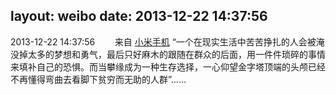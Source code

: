 layout: weibo
date: 2013-12-22 14:37:56
---
2013-12-22 14:37:56  &nbsp;&nbsp;&nbsp;&nbsp;&nbsp;&nbsp; 来自 <a href="http://app.weibo.com/t/feed/22zMnn" rel="nofollow">小米手机</a>
“一个在现实生活中苦苦挣扎的人会被淹没掉太多的梦想和勇气，最后只好麻木的跟随在群众的后面，用一件件琐碎的事情来填补自己的恐惧。而当攀缘成为一种生存选择，一心仰望金字塔顶端的头颅已经不再懂得弯曲去看脚下贫穷而无助的人群”…… ​​​
